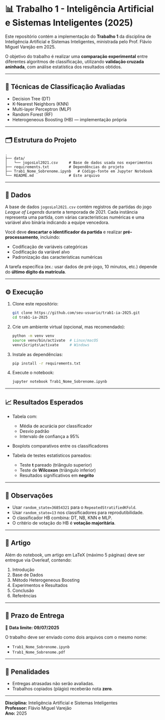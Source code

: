 # 📊 Trabalho 1 - Inteligência Artificial e Sistemas Inteligentes (2025)

Este repositório contém a implementação do **Trabalho 1** da disciplina de Inteligência Artificial e Sistemas Inteligentes, ministrada pelo Prof. Flávio Miguel Varejão em 2025.

O objetivo do trabalho é realizar uma **comparação experimental** entre diferentes algoritmos de classificação, utilizando **validação cruzada aninhada**, com análise estatística dos resultados obtidos.

---

## 🧠 Técnicas de Classificação Avaliadas

- Decision Tree (DT)
- K-Nearest Neighbors (KNN)
- Multi-layer Perceptron (MLP)
- Random Forest (RF)
- Heterogeneous Boosting (HB) — implementação própria

---

## 🗂 Estrutura do Projeto

```
.
├── data/
│   └── jogosLol2021.csv     # Base de dados usada nos experimentos
├── requirements.txt         # Dependências do projeto
├── Trab1_Nome_Sobrenome.ipynb   # Código-fonte em Jupyter Notebook
└── README.md                # Este arquivo
```

---

## 📁 Dados

A base de dados `jogosLol2021.csv` contém registros de partidas do jogo *League of Legends* durante a temporada de 2021. Cada instância representa uma partida, com várias características numéricas e uma variável alvo binária indicando a equipe vencedora.

Você deve **descartar o identificador da partida** e realizar **pré-processamento**, incluindo:
- Codificação de variáveis categóricas
- Codificação da variável alvo
- Padronização das características numéricas

A tarefa específica (ex.: usar dados de pré-jogo, 10 minutos, etc.) depende do **último dígito da matrícula**.

---

## ⚙️ Execução

1. Clone este repositório:
   ```bash
   git clone https://github.com/seu-usuario/trab1-ia-2025.git
   cd trab1-ia-2025
   ```

2. Crie um ambiente virtual (opcional, mas recomendado):
   ```bash
   python -m venv venv
   source venv/bin/activate  # Linux/macOS
   venv\Scripts\activate     # Windows
   ```

3. Instale as dependências:
   ```bash
   pip install -r requirements.txt
   ```

4. Execute o notebook:
   ```bash
   jupyter notebook Trab1_Nome_Sobrenome.ipynb
   ```

---

## 📈 Resultados Esperados

- Tabela com:
  - Média de acurácia por classificador
  - Desvio padrão
  - Intervalo de confiança a 95%

- Boxplots comparativos entre os classificadores

- Tabela de testes estatísticos pareados:
  - Teste **t** pareado (triângulo superior)
  - Teste de **Wilcoxon** (triângulo inferior)
  - Resultados significativos em **negrito**

---

## 📝 Observações

- Usar `random_state=36854321` para o `RepeatedStratifiedKFold`.
- Usar `random_state=13` nos classificadores para reprodutibilidade.
- O classificador HB combina: DT, NB, KNN e MLP.
- O critério de votação do HB é **votação majoritária**.

---

## 📄 Artigo

Além do notebook, um artigo em LaTeX (máximo 5 páginas) deve ser entregue via Overleaf, contendo:
1. Introdução
2. Base de Dados
3. Método Heterogeneous Boosting
4. Experimentos e Resultados
5. Conclusão
6. Referências

---

## 📅 Prazo de Entrega

📌 **Data limite: 09/07/2025**

O trabalho deve ser enviado como dois arquivos com o mesmo nome:
- `Trab1_Nome_Sobrenome.ipynb`
- `Trab1_Nome_Sobrenome.pdf`

---

## 🚫 Penalidades

- Entregas atrasadas não serão avaliadas.
- Trabalhos copiados (plágio) receberão nota **zero**.

---

**Disciplina:** Inteligência Artificial e Sistemas Inteligentes  
**Professor:** Flávio Miguel Varejão  
**Ano:** 2025
